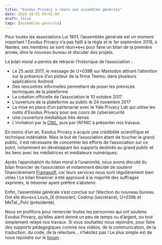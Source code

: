 ```yaml
---
title: "Exodus Privacy a réuni son assemblée générale"
date: 2018-10-01 09:01:00
draft: false
tags: [assemblee-generale]
---
```


Pour toutes les associations Loi 1901, l’assemblée générale est un moment important ! Exodus Privacy n’a pas failli à la règle et le 1er septembre 2018, à Nantes, ses membres se sont réuni•e•s pour faire un bilan de la première année, élire le nouveau bureau et discuter des projets.

Le bilan moral a permis de retracer l’historique de l’association :

* Le 25 août 2017, le message de U+039B sur Mastodon attirant l’attention sur la présence d’un pisteur de la firme Teemo, dans plusieurs applications Android
* Des rencontres informelles permettant de poser les prémices techniques de la plateforme
* La création officielle de l’association le 10 octobre 2017
* L’ouverture de la plateforme au public le 24 novembre 2017
* La mise en place d’un partenariat avec le Yale Privacy Lab qui utilise les outils d’Exodus Privacy pour ses cours de cybersécurité
* Une couverture médiatique très dense
* L’invitation par la [CNIL](https://exodus-privacy.eu.org/fr/post/retour-sur-notre-rencontre-avec-la-cnil/), puis par l’AFNIC à présenter nos travaux.

En moins d’un an, Exodus Privacy a acquis une crédibilité scientifique et technique indéniable. Mais le but de l’association étant de toucher le grand public, il est nécessaire de concentrer les efforts de l’association sur ce point, notamment en développant les supports destinés au grand public et les liens avec les médiatrices et médiateurs numériques.

Après l’approbation du bilan moral à l’unanimité, nous avons discuté du bilan financier de l’association et notamment décidé de soutenir financièrement [Framasoft](https://framasoft.org/fr/), car leurs services nous sont régulièrement bien utiles ! Le bilan financier a été approuvé à la majorité des suffrages exprimés, le trésorier ayant préféré s’abstenir.

Enfin, l’assemblée générale s’est conclue sur l’élection du nouveau bureau. Ont été élu•e•s Lovis_IX (trésorier), Codimp (secrétaire), U+039b et MeTaL_PoU (présidente).

Nous en profitons pour remercier toutes les personnes qui ont soutenu Exodus Privacy, qu’elles aient donné un peu de temps ou d’argent, ou tout simplement relayé nos travaux. Si vous souhaitez nous rejoindre, pour faire des supports pédagogiques comme nos vidéos, de la communication, de la traduction, du code, de la relecture… n’hésitez pas ! Le plus simple est de nous rejoindre sur le [forum](https://forum.exodus-privacy.eu.org/).
